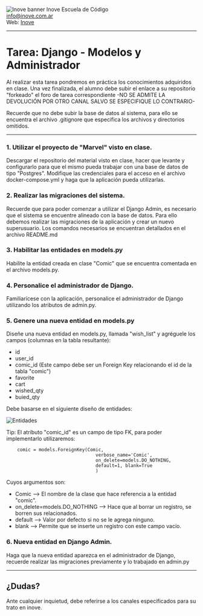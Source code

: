 ![Inove banner](/inove.jpg)
Inove Escuela de Código\
info@inove.com.ar\
Web: [Inove](http://inove.com.ar)

---
# Tarea: Django - Modelos y Administrador

Al realizar esta tarea pondremos en práctica los conocimientos adquiridos en clase.
Una vez finalizada, el alumno debe subir el enlace a su repositorio "forkeado" el foro de tarea correspondiente -NO SE ADMITE LA DEVOLUCIÓN POR OTRO CANAL SALVO SE ESPECIFIQUE LO CONTRARIO- 

Recuerde que no debe subir la base de datos al sistema, para ello se encuentra el archivo .gitignore que especifica los archivos y directorios omitidos.

---

### 1. Utilizar el proyecto de "Marvel" visto en clase.
Descargar el repositorio del material visto en clase, hacer que levante y configurarlo para que el mismo
pueda trabajar con una base de datos de tipo "Postgres".
Modifique las credenciales para el acceso en el archivo docker-compose.yml y haga que la aplicación pueda utilizarlas.

### 2. Realizar las migraciones del sistema.
Recuerde que para poder comenzar a utilizar el Django Admin, es necesario que el sistema se encuentre alineado con la base de datos. Para ello debemos realizar las migraciones de la aplicación y crear un nuevo superusuario.
Los comandos necesarios se encuentran detallados en el archivo README.md

### 3. Habilitar las entidades en models.py
Habilite la entidad creada en clase "Comic" que se encuentra comentada en el archivo models.py.

### 4. Personalice el administrador de Django.
Familiarícese con la aplicación, personalice el administrador de Django utilizando los atributos de admin.py.

### 5. Genere una nueva entidad en models.py 
Diseñe una nueva entidad en models.py, llamada "wish_list" y agréguele los campos (columnas en la tabla resultante):
* id
* user_id
* comic_id (Este campo debe ser un Foreign Key relacionando el id de la tabla "comic")
* favorite
* cart
* wished_qty
* buied_qty 

Debe basarse en el siguiente diseño de entidades:

![Entidades](/entidades.png)

Tip:
El atributo "comic_id" es un campo de tipo FK, para poder implementarlo utilizaremos:

```
    comic = models.ForeignKey(Comic,
                                 verbose_name='Comic',
                                 on_delete=models.DO_NOTHING,
                                 default=1, blank=True
                                 )

```
Cuyos argumentos son:

* Comic --> El nombre de la clase que hace referencia a la entidad "comic".
* on_delete=models.DO_NOTHING --> Hace que al borrar un registro, se borren sus relacionados.
* default --> Valor por defecto si no se le agrega ninguno.
* blank --> Permite que se inserte un registro con este campo vacío.

### 6. Nueva entidad en Django Admin.
Haga que la nueva entidad aparezca en el administrador de Django, recuerde realizar las migraciones previamente y lo trabajado en admin.py

---

## ¿Dudas?
Ante cualquier inquietud, debe referirse a los canales especificados para su trato en inove.